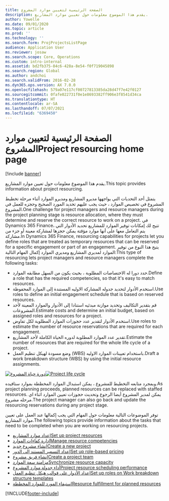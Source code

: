 ```yaml
---
title: الصفحة الرئيسية لتعيين موارد المشروع
description: يقدم هذا الموضوع معلومات حول تعيين موارد المشاريع.
author: Yowelle
ms.date: 09/01/2020
ms.topic: article
ms.prod: ''
ms.technology: ''
ms.search.form: ProjProjectsListPage
audience: Application User
ms.reviewer: josaw
ms.search.scope: Core, Operations
ms.custom: intro-internal
ms.assetid: bd2fb375-84c6-428a-8e54-f0f719045898
ms.search.region: Global
ms.author: andchoi
ms.search.validFrom: 2016-02-28
ms.dyn365.ops.version: AX 7.0.0
ms.openlocfilehash: 579a07e117cf00727813385da28d47f7e42f0127
ms.sourcegitcommit: 0fafe022731f0e1e8693382ff906e3f8541d34ca
ms.translationtype: HT
ms.contentlocale: ar-SA
ms.lasthandoff: 07/07/2021
ms.locfileid: "6369450"
---
```

# <a name="project-resourcing-home-page"></a><span data-ttu-id="78cb2-103">الصفحة الرئيسية لتعيين موارد المشروع</span><span class="sxs-lookup"><span data-stu-id="78cb2-103">Project resourcing home page</span></span>

[!include [banner](../includes/banner.md)]

<span data-ttu-id="78cb2-104">يقدم هذا الموضوع معلومات حول تعيين موارد المشاريع.</span><span class="sxs-lookup"><span data-stu-id="78cb2-104">This topic provides information about project resourcing.</span></span>

<span data-ttu-id="78cb2-105">يتمثل أحد التحديات التي يواجهها مديرو المشاريع ومديرو الموارد أثناء مرحلة تخطيط المشروع في تخصيص الموارد ، حيث يجب عليهم تحديد المورد الصحيح وحجزه للعمل في المشروع.</span><span class="sxs-lookup"><span data-stu-id="78cb2-105">One challenge for project managers and resource managers during the project planning stage is resource allocation, where they must determine and reserve the correct resource to work on a project.</span></span> <span data-ttu-id="78cb2-106">في Dynamics 365 Finance، تتيح لك إمكانات توفير الموارد للمشاريع تحديد الأدوار التي يتم التعامل معها على أنها موارد مؤقتة يمكن حجزها لمشاركة معينة أو جزء من مشاركة.</span><span class="sxs-lookup"><span data-stu-id="78cb2-106">In Dynamics 365 Finance, resourcing capabilities for projects let you define roles that are treated as temporary resources that can be reserved for a specific engagement or part of an engagement.</span></span> <span data-ttu-id="78cb2-107">يتيح هذا النوع من توفير الموارد لمديري المشاريع ومديري الموارد إكمال المهام التالية:</span><span class="sxs-lookup"><span data-stu-id="78cb2-107">This type of resourcing lets project managers and resource managers complete the following tasks:</span></span>

- <span data-ttu-id="78cb2-108">حدد دورا له الاختصاصات المطلوبة ، بحيث يكون من السهل مطابقه الموارد.</span><span class="sxs-lookup"><span data-stu-id="78cb2-108">Define a role that has the required competencies, so that it's easy to match resources.</span></span>
- <span data-ttu-id="78cb2-109">استخدم الأدوار لتحديد جدوله المشاركة الاوليه المستندة إلى الموارد المحفوظة.</span><span class="sxs-lookup"><span data-stu-id="78cb2-109">Use roles to define an initial engagement schedule that is based on reserved resources.</span></span>
- <span data-ttu-id="78cb2-110">قم بتقدير التكاليف وتحديد موازنة مبدئيه استنادا إلى الأدوار والموارد المعينة لأحد المشروعات.</span><span class="sxs-lookup"><span data-stu-id="78cb2-110">Estimate costs and determine an initial budget, based on assigned roles and resources for a project.</span></span>
- <span data-ttu-id="78cb2-111">استخدم الأدوار لتقدير عدد حجوزات الموارد المطلوبة لكل تفاوض.</span><span class="sxs-lookup"><span data-stu-id="78cb2-111">Use roles to estimate the number of resource reservations that are required for each engagement.</span></span>
- <span data-ttu-id="78cb2-112">تقدير عدد الموارد المطلوبة لدوره الحياة الكاملة لأحد المشاريع.</span><span class="sxs-lookup"><span data-stu-id="78cb2-112">Estimate the number of resources that are required for the whole life cycle of a project.</span></span>
- <span data-ttu-id="78cb2-113">وضع مسودة لهيكل تنظيم العمل (WBS) باستخدام تعيينات الموارد الاوليه.</span><span class="sxs-lookup"><span data-stu-id="78cb2-113">Draft a work breakdown structure (WBS) by using the initial resource assignments.</span></span>

<span data-ttu-id="78cb2-114">[![دورة حياة المشروع](./media/projectresourcing02-1024x812.jpg)](./media/projectresourcing02.jpg)</span><span class="sxs-lookup"><span data-stu-id="78cb2-114">[![Project life cycle](./media/projectresourcing02-1024x812.jpg)](./media/projectresourcing02.jpg)</span></span>

<span data-ttu-id="78cb2-115">وبمجرد متابعه التخطيط للمشروع ، يمكن استبدال الموارد المخططة بموارد ستافيده.</span><span class="sxs-lookup"><span data-stu-id="78cb2-115">As project planning proceeds, planned resources can be replaced with staffed resources.</span></span> <span data-ttu-id="78cb2-116">يمكن لمدير المشروع أيضا الرجوع وتحديث حجوزات تعيين الموارد اثناء اي مرحله مشروع.</span><span class="sxs-lookup"><span data-stu-id="78cb2-116">The project manager can also go back and update the resourcing reservations during any project stage.</span></span>

<span data-ttu-id="78cb2-117">توفر الموضوعات التالية معلومات حول المهام التي يجب إكمالها عند العمل على تعيين موارد المشاريع.</span><span class="sxs-lookup"><span data-stu-id="78cb2-117">The following topics provide information about the tasks that need to be completed when you are working on resourcing projects.</span></span>

- [<span data-ttu-id="78cb2-118">إعداد موارد المشاريع</span><span class="sxs-lookup"><span data-stu-id="78cb2-118">Set up project resources</span></span>](set-up-project-resources.md)
- [<span data-ttu-id="78cb2-119">إدارة كفاءات الموارد</span><span class="sxs-lookup"><span data-stu-id="78cb2-119">Manage resource competencies</span></span>](manage-resource-competencies.md)
- [<span data-ttu-id="78cb2-120">إنشاء مشروع جديد</span><span class="sxs-lookup"><span data-stu-id="78cb2-120">Create a new project</span></span>](create-new-project.md)
- [<span data-ttu-id="78cb2-121">إعداد التسعير المستند إلى الدور</span><span class="sxs-lookup"><span data-stu-id="78cb2-121">Set up role-based pricing</span></span>](set-up-role-based-pricing.md)
- [<span data-ttu-id="78cb2-122">إنشاء فريق مشروع</span><span class="sxs-lookup"><span data-stu-id="78cb2-122">Create a project team</span></span>](create-project-team.md)
- [<span data-ttu-id="78cb2-123">مزامنة سعة الموارد</span><span class="sxs-lookup"><span data-stu-id="78cb2-123">Synchronize resource capacity</span></span>](synchronize-resource-capacity.md)
- [<span data-ttu-id="78cb2-124">أداء جدولة موارد المشروع</span><span class="sxs-lookup"><span data-stu-id="78cb2-124">Project resource scheduling performance</span></span>](project-scheduling-performance.md)
- [<span data-ttu-id="78cb2-125">إعداد الأدوار على قوالب هيكل تنظيم العمل</span><span class="sxs-lookup"><span data-stu-id="78cb2-125">Set up roles on Work breakdown structure templates</span></span>](set-up-roles-wbs-template.md)
- [<span data-ttu-id="78cb2-126">استيفاء المورد للموارد المخططة</span><span class="sxs-lookup"><span data-stu-id="78cb2-126">Resource fulfillment for planned resources</span></span>](resource-fulfillment-planned-resources.md)


[!INCLUDE[footer-include](../includes/footer-banner.md)]